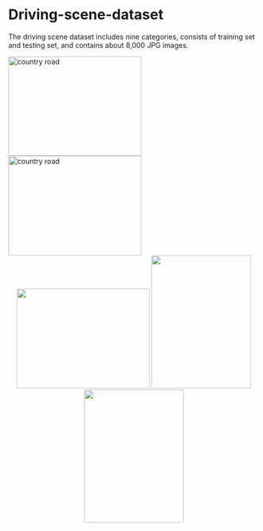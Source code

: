 # Driving-scene-dataset
The driving scene dataset includes nine categories, consists of training set and testing set, and contains about 8,000 JPG images.


<img src="https://github.com/Qiu1998/Driving-scene-dataset/blob/master/Examples/Village%20road.jpg" width="267" height="200" alt="country   road"/>
<img src="https://github.com/Qiu1998/Driving-scene-dataset/blob/master/Examples/parking%20lot.jpg" width="267" height="200" alt="country   road"/>
<div align="center">
<img src="https://github.com/Qiu1998/Driving-scene-dataset/blob/master/Examples/Village%20road.jpg" height="200" width="267" >

<img src="https://github.com/Qiu1998/Driving-scene-dataset/blob/master/Examples/Village%20road.jpg" height="267" width="200">

<img src="https://github.com/Qiu1998/Driving-scene-dataset/blob/master/Examples/Village%20road.jpg" height="267" width="200" >

 </div>
